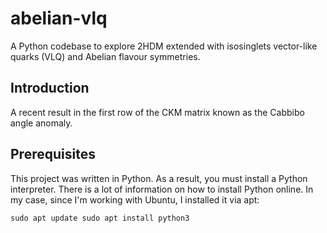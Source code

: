 # abelian-vlq

A Python codebase to explore 2HDM extended with isosinglets vector-like quarks (VLQ) and Abelian flavour symmetries.

## Introduction

A recent result in the first row of the CKM matrix known as the Cabbibo angle anomaly. 

## Prerequisites

This project was written in Python. As a result, you must install a Python interpreter. There is a lot of information on
how to install Python online. In my case, since I'm working with Ubuntu, I installed it via apt:

``
sudo apt update
sudo apt install python3
``
